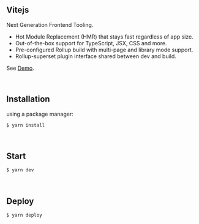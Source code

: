 ## Vitejs

Next Generation Frontend Tooling.
- Hot Module Replacement (HMR) that stays fast regardless of app size.
- Out-of-the-box support for TypeScript, JSX, CSS and more.
- Pre-configured Rollup build with multi-page and library mode support.
- Rollup-superset plugin interface shared between dev and build.

See [Demo](https://vitejs.dev/).


<br>

## Installation

using a package manager:

```bash
$ yarn install
```

<br/>

## Start

```bash
$ yarn dev
```

<br/>

## Deploy

```bash
$ yarn deploy 
```

<br/>